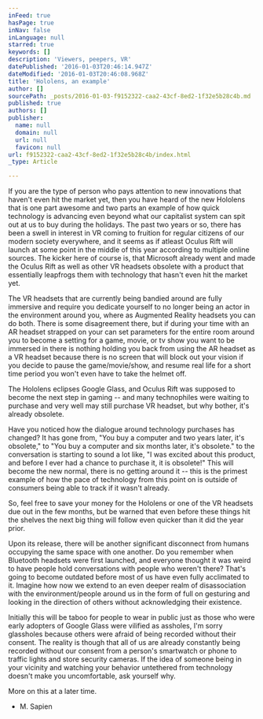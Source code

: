 ```yaml
---
inFeed: true
hasPage: true
inNav: false
inLanguage: null
starred: true
keywords: []
description: 'Viewers, peepers, VR'
datePublished: '2016-01-03T20:46:14.947Z'
dateModified: '2016-01-03T20:46:08.968Z'
title: 'Hololens, an example'
author: []
sourcePath: _posts/2016-01-03-f9152322-caa2-43cf-8ed2-1f32e5b28c4b.md
published: true
authors: []
publisher:
  name: null
  domain: null
  url: null
  favicon: null
url: f9152322-caa2-43cf-8ed2-1f32e5b28c4b/index.html
_type: Article

---
```

If you are the type of person who pays attention to new innovations that haven't even hit the market yet, then you have heard of the new Hololens that is one part awesome and two parts an example of how quick technology is advancing even beyond what our capitalist system can spit out at us to buy during the holidays. The past two years or so, there has been a swell in interest in VR coming to fruition for regular citizens of our modern society everywhere, and it seems as if atleast Oculus Rift will launch at some point in the middle of this year according to multiple online sources. The kicker here of course is, that Microsoft already went and made the Oculus Rift as well as other VR headsets obsolete with a product that essentially leapfrogs them with technology that hasn't even hit the market yet.

The VR headsets that are currently being bandied around are fully immersive and require you dedicate yourself to no longer being an actor in the environment around you, where as Augmented Reality headsets you can do both. There is some disagreement there, but if during your time with an AR headset strapped on your can set parameters for the entire room around you to become a setting for a game, movie, or tv show you want to be immersed in there is nothing holding you back from using the AR headset as a VR headset because there is no screen that will block out your vision if you decide to pause the game/movie/show, and resume real life for a short time period you won't even have to take the helmet off.

The Hololens eclipses Google Glass, and Oculus Rift was supposed to become the next step in gaming -- and many technophiles were waiting to purchase and very well may still purchase VR headset, but why bother, it's already obsolete.

Have you noticed how the dialogue around technology purchases has changed? It has gone from, "You buy a computer and two years later, it's obsolete," to "You buy a computer and six months later, it's obsolete." to the conversation is starting to sound a lot like, "I was excited about this product, and before I ever had a chance to purchase it, it is obsolete!" This will become the new normal, there is no getting around it -- this is the primest example of how the pace of technology from this point on is outside of consumers being able to track if it wasn't already. 

So, feel free to save your money for the Hololens or one of the VR headsets due out in the few months, but be warned that even before these things hit the shelves the next big thing will follow even quicker than it did the year prior. 

Upon its release, there will be another significant disconnect from humans occupying the same space with one another. Do you remember  when Bluetooth headsets were first launched, and everyone thought it was weird to have people  hold conversations with people who weren't there? That's going to become outdated before most of us have even fully acclimated to it. Imagine how now we extend to an even deeper realm of disassociation with the environment/people around us in the form of full on gesturing and looking in the direction of others without acknowledging their existence.

Initially this will be taboo for people to wear in public just as those who were early adopters of Google Glass were vilified as assholes, I'm sorry glassholes because others were afraid of being recorded without their consent. The reality is though that all of us are already constantly being recorded without our consent from a person's smartwatch or phone to traffic lights and store security cameras. If the idea of someone being in your vicinity and watching your behavior untethered from technology doesn't make you uncomfortable, ask yourself why.

More on this at a later time.

- M. Sapien